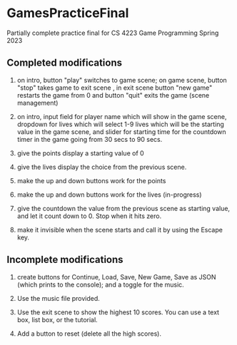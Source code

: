 # GamesPracticeFinal
Partially complete practice final for CS 4223 Game Programming Spring 2023

## Completed modifications
1. on intro, button "play" switches to game scene; on game scene, button "stop" takes game to exit scene , in exit scene button "new game" restarts the game from 0 and button "quit" exits the game (scene management)

2. on intro, input field for player name which will show in the game scene, dropdown for lives which will select 1-9 lives which will be the starting value in the game scene, and slider for starting time for the countdown timer in the game going from 30 secs to 90 secs.

3. give the points display a starting value of 0

4. give the lives display the choice from the previous scene. 

5. make the up and down buttons work for the points

6. make the up and down buttons work for the lives (in-progress)

7. give the countdown the value from the previous scene as starting value, and let it count down to 0. Stop when it hits zero.

8. make it invisible when the scene starts and call it by using the Escape key.

## Incomplete modifications
1. create buttons for Continue, Load, Save, New Game, Save as JSON (which prints to the console); and a toggle for the music.

2. Use the music file provided.

3. Use the exit scene to show the highest 10 scores. You can use a text box, list box, or the tutorial.

4. Add a button to reset (delete all the high scores).
